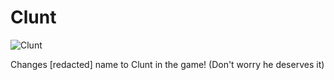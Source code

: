# Clunt
![Clunt](https://github.com/animatedrice/StardewMods/assets/15009951/7944227d-0177-4aaf-9931-d82c2df83623)

Changes [redacted] name to Clunt in the game! (Don't worry he deserves it)
